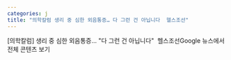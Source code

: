 ```yaml
---
categories: j
title: "의학칼럼 생리 중 심한 외음통증… 다 그런 건 아닙니다  헬스조선"
---
```

[의학칼럼] 생리 중 심한 외음통증… "다 그런 건 아닙니다"&nbsp;&nbsp;헬스조선Google 뉴스에서 전체 콘텐츠 보기